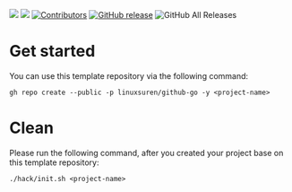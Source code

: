 [![](https://goreportcard.com/badge/linuxsuren/github-go)](https://goreportcard.com/report/linuxsuren/github-go)
[![](http://img.shields.io/badge/godoc-reference-5272B4.svg?style=flat-square)](https://godoc.org/github.com/linuxsuren/github-go)
[![Contributors](https://img.shields.io/github/contributors/linuxsuren/github-go.svg)](https://github.com/linuxsuren/github-go/graphs/contributors)
[![GitHub release](https://img.shields.io/github/release/linuxsuren/github-go.svg?label=release)](https://github.com/linuxsuren/github-go/releases/latest)
![GitHub All Releases](https://img.shields.io/github/downloads/linuxsuren/github-go/total)

# Get started

You can use this template repository via the following command:

`gh repo create --public -p linuxsuren/github-go -y <project-name>`

# Clean

Please run the following command, after you created your project base on this template repository:

`./hack/init.sh <project-name>`
